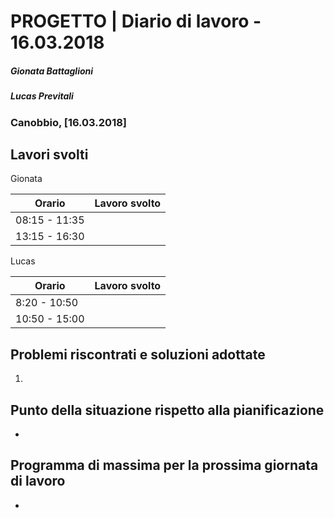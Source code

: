 # PROGETTO | Diario di lavoro - 16.03.2018
##### Gionata Battaglioni
##### Lucas Previtali
### Canobbio, [16.03.2018]

## Lavori svolti
Gionata

|Orario        |Lavoro svolto                 |
|--------------|------------------------------|
|08:15 - 11:35 ||               
|13:15 - 16:30 ||


Lucas

|Orario        |Lavoro svolto                 |
|--------------|------------------------------|
|8:20 - 10:50 | |
|10:50 - 15:00  |



##  Problemi riscontrati e soluzioni adottate
1.

##  Punto della situazione rispetto alla pianificazione
- 

## Programma di massima per la prossima giornata di lavoro
- 
